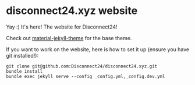 # disconnect24.xyz website
Yay :) It's here! The website for Disconnect24!

Check out [material-jekyll-theme](https://github.com/alexcarpenter/material-jekyll-theme) for the base theme.

If you want to work on the website, here is how to set it up (ensure you have git installed!):
```
git clone git@github.com:Disconnect24/disconnect24.xyz.git
bundle install
bundle exec jekyll serve --config _config.yml,_config.dev.yml
``` 
